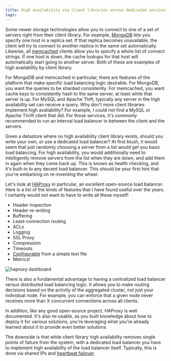 ```yaml
---
title: High availability via client libraries versus dedicated services
tags:
---
```


Some newer storage technologies allow you to connect to one of a set of servers right from their client library. For example, [MongoDB](http://api.mongodb.org/python/current/examples/high_availability.html) lets you specify one host in a replica set. If that replica becomes unavailable, the client will try to connect to another replica in the same set automatically. Likewise, all [memcached](https://github.com/linsomniac/python-memcached/blob/master/memcache.py) clients allow you to specify a whole list of connect strings. If one host is down, the cache lookups for that host will automatically start going to another server. Both of these are examples of high availability by client library.

For MongoDB and memcached in particular, there are features of the platform that make specific load balancing logic desirable. For MongoDB, you want the queries to be sharded consistently. For memcached, you want cache keys to consistently hash to the same server, at least while that server is up. For MySQL and Apache Thift, typically any server in the high availability set can receive a query. Why don't more client libraries implement high availability? For example, I could not find a MySQL or Apache Thrift client that did. For those services, it's commonly recommended to run an internal load balancer in between the client and the servers. 

Given a datastore where no high availability client library exists, should you write your own, or use a dedicated load balancer? At first blush, it would seem that just randomly choosing a server from a list would get you basic load balancing. For high availability, you would additionally need to intelligently remove servers from the list when they are down, and add them in again when they come back up. This is known as health checking, and it's built-in to any decent load balancer. This should be your first hint that you're embarking on re-inventing the wheel.

Let's look at [HAProxy](http://haproxy.1wt.eu/) in particular, an excellent open-source load balancer. Here is a list of the kinds of features that I have found useful over the years. I certainly would not want to have to write all these myself!

* Header inspection
* Header re-writing
* Buffering
* Least-connection routing
* ACLs
* Logging
* SSL Proxy
* Compression
* Timeouts
* [Configurable](http://chase-seibert.github.io/blog/2011/02/26/haproxy-quickstart-w-full-example-config-file.html) from a simple text file
* Metrics!

![haproxy dashboard](https://tech.shareaholic.com/post-assets/2012/10/26/haproxy-dashboard.png)

There is also a fundamental advantage to having a centralized load balancer versus distributed load balancing logic. It allows you to make routing decisions based on the activity of the aggregated cluster, not just your individual node. For example, you can enforce that a given node never receives more than X concurrent connections across all clients.

In addition, like any good open-source project, HAProxy is well documented. It's also re-usable, as you built knowledge about how to deploy it for various solutions, you're leveraging what you're already learned about it to provide even better solutions.

The downside is that while client library high availability removes single points of failure from the system, with a dedicated load balancer you have to implement high availability of the load balancer itself. Typically, this is done via shared IPs and [heartbeat failover](http://www.howtoforge.com/high-availability-load-balancer-haproxy-heartbeat-fedora8).
